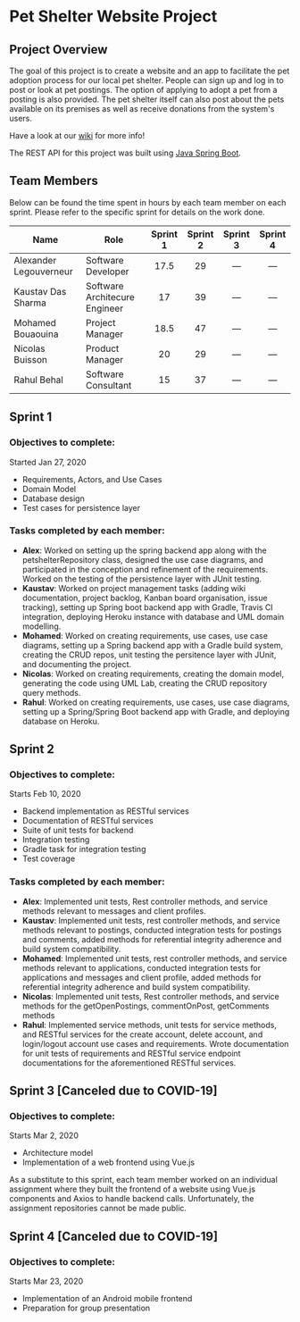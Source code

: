 # Pet Shelter Website Project
## Project Overview 

The goal of this project is to create a website and an app to facilitate the pet adoption process for our local pet shelter. People can sign up and log in to post or look at pet postings. The option of applying to adopt a pet from a posting is also provided. The pet shelter itself can also post about the pets available on its premises as well as receive donations from the system's users.

Have a look at our [wiki](https://github.com/McGill-ECSE321-Winter2020/project-group-07/wiki) for more info!

The REST API for this project was built using [Java Spring Boot](https://spring.io/projects/spring-boot).

## Team Members

Below can be found the time spent in hours by each team member on each sprint. Please refer to the specific sprint for details on the work done. 

| Name  | Role | Sprint 1 | Sprint 2 | Sprint 3 | Sprint 4 |
| ----- | ----- | :-----: | :-----: | :-----: | :-----: |
| Alexander Legouverneur  | Software Developer | 17.5 | 29 | &mdash; | &mdash; |
| Kaustav Das Sharma | Software Architecure Engineer | 17 | 39 | &mdash; | &mdash; |
| Mohamed Bouaouina | Project Manager | 18.5 | 47 | &mdash; | &mdash; |
| Nicolas Buisson | Product Manager | 20 | 29 | &mdash; | &mdash; |
| Rahul Behal | Software Consultant | 15 | 37 | &mdash; | &mdash; |

## Sprint 1 

### Objectives to complete:
Started Jan 27, 2020
* Requirements, Actors, and Use Cases
* Domain Model
* Database design
* Test cases for persistence layer

### Tasks completed by each member:
* **Alex**: Worked on setting up the spring backend app along with the petshelterRepository class, designed the use case diagrams, and participated in the conception and refinement of the requirements. Worked on the testing of the persistence layer with JUnit testing.
* **Kaustav**: Worked on project management tasks (adding wiki documentation, project backlog, Kanban board organisation, issue tracking), setting up Spring boot backend app with Gradle, Travis CI integration, deploying Heroku instance with database and UML domain modelling.
* **Mohamed**: Worked on creating requirements, use cases, use case diagrams, setting up a Spring backend app with a Gradle build system, creating the CRUD repos, unit testing the persitence layer with JUnit, and documenting the project.
* **Nicolas**: Worked on creating requirements, creating the domain model, generating the code using UML Lab, creating the CRUD repository query methods.
* **Rahul**: Worked on creating requirements, use cases, use case diagrams, setting up a Spring/Spring Boot backend app with Gradle, and deploying database on Heroku.

## Sprint 2

### Objectives to complete:
Starts Feb 10, 2020
* Backend implementation as RESTful services
* Documentation of RESTful services
* Suite of unit tests for backend
* Integration testing
* Gradle task for integration testing
* Test coverage

### Tasks completed by each member:
* **Alex**: Implemented unit tests, Rest controller methods, and service methods relevant to messages and client profiles.
* **Kaustav**: Implemented unit tests, rest controller methods, and service methods relevant to postings, conducted integration tests for postings and comments, added methods for referential integrity adherence and build system compatibility.
* **Mohamed**: Implemented unit tests, rest controller methods, and service methods relevant to applications, conducted integration tests for applications and messages and client profile, added methods for referential integrity adherence and build system compatibility.
* **Nicolas**: Implemented unit tests, Rest controller methods, and service methods for the getOpenPostings, commentOnPost, getComments methods
* **Rahul**: Implemented service methods, unit tests for service methods, and RESTful services for the create account, delete account, and login/logout account use cases and requirements. Wrote documentation for unit tests of requirements and RESTful service endpoint documentations for the aforementioned RESTful services.

## Sprint 3 \[Canceled due to COVID-19\]

### Objectives to complete:
Starts Mar 2, 2020
* Architecture model
* Implementation of a web frontend using Vue.js 

As a substitute to this sprint, each team member worked on an individual assignment where they built the frontend of a website using Vue.js components and Axios to handle backend calls. Unfortunately, the assignment repositories cannot be made public. 

## Sprint 4 \[Canceled due to COVID-19\]

### Objectives to complete:
Starts Mar 23, 2020
* Implementation of an Android mobile frontend
* Preparation for group presentation 
